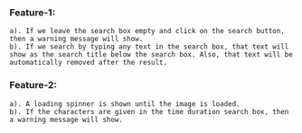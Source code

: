 ### Feature-1:
    a). If we leave the search box empty and click on the search button, then a warning message will show.
    b). If we search by typing any text in the search box, that text will show as the search title below the search box. Also, that text will be automatically removed after the result. 
### Feature-2:
    a). A loading spinner is shown until the image is loaded.
    b). If the characters are given in the time duration search box, then a warning message will show.

